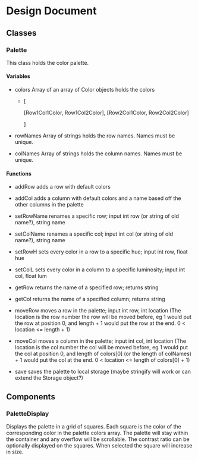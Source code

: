 # Design Document

## Classes

### Palette

This class holds the color palette.

#### Variables

-   colors Array of an array of Color objects holds the colors

    -   [

        [Row1Col1Color, Row1Col2Color], [Row2Col1Color, Row2Col2Color]

        ]

-   rowNames Array of strings holds the row names. Names must be unique.

-   colNames Array of strings holds the column names. Names must be unique.

#### Functions

-   addRow adds a row with default colors

-   addCol adds a column with default colors and a name based off the other columns in the palette

-   setRowName renames a specific row; input int row (or string of old name?), string name

-   setColName renames a specific col; input int col (or string of old name?), string name

-   setRowH sets every color in a row to a specific hue; input int row, float hue

-   setColL sets every color in a column to a specific luminosity; input int col, float lum

-   getRow returns the name of a specified row; returns string

-   getCol returns the name of a specified column; returns string

-   moveRow moves a row in the palette; input int row, int location (The location is the row number the row will be moved before, eg 1 would put the row at position 0, and length + 1 would put the row at the end. 0 < location <= length + 1)

-   moveCol moves a column in the palette; input int col, int location (The location is the col number the col will be moved before, eg 1 would put the col at position 0, and length of colors[0] (or the length of colNames) + 1 would put the col at the end. 0 < location <= length of colors[0] + 1)

-   save saves the palette to local storage (maybe stringify will work or can extend the Storage object?)

## Components

### PaletteDisplay

Displays the palette in a grid of squares. Each square is the color of the corresponding color in the palette colors array. The palette will stay within the container and any overflow will be scrollable. The contrast ratio can be optionally displayed on the squares. When selected the square will increase in size.
